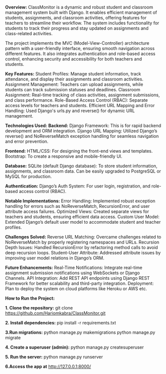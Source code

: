 **Overview:**
ClassMonitor is a dynamic and robust student and classroom management system built with Django. It enables efficient management of students, assignments, and classroom activities, offering features for teachers to streamline their workflow. The system includes functionality for students to track their progress and stay updated on assignments and class-related activities.

The project implements the MVC (Model-View-Controller) architecture pattern with a user-friendly interface, ensuring smooth navigation across different features. It also integrates authentication and role-based access control, enhancing security and accessibility for both teachers and students.

**Key Features:**
Student Profiles: Manage student information, track attendance, and display their assignments and classroom activities.
Assignment Management: Teachers can upload assignments, while students can track submission statuses and deadlines.
Classroom Assignment: Real-time tracking of class activities, assignment submissions, and class performance.
Role-Based Access Control (RBAC): Separate access levels for teachers and students.
Efficient URL Mapping and Error Handling: Used Django's urls.py and reverse() for dynamic URL management.

**Technologies Used:**
**Backend:**
Django Framework: This is for rapid backend development and ORM integration.
Django URL Mapping: Utilized Django’s reverse() and NoReverseMatch exception handling for seamless navigation and error prevention.

**Frontend:**
HTML/CSS: For designing the front-end views and templates.
Bootstrap: To create a responsive and mobile-friendly UI.

**Database:**
SQLite (default Django database): To store student information, assignments, and classroom data. Can be easily upgraded to PostgreSQL or MySQL for production.

**Authentication:**
Django’s Auth System: For user login, registration, and role-based access control (RBAC).

**Notable Implementations:**
Error Handling: Implemented robust exception handling for errors such as NoReverseMatch, RecursionError, and user attribute access failures.
Optimized Views: Created separate views for teachers and students, ensuring efficient data access.
Custom User Model: Extended Django’s default user model to accommodate student and teacher profiles.

**Challenges Solved:**
Reverse URL Matching: Overcame challenges related to NoReverseMatch by properly registering namespaces and URLs.
Recursion Depth Issues: Handled RecursionError by refactoring method calls to avoid deep recursion loops.
Student-User Attribute: Addressed attribute issues by improving user model relations in Django’s ORM.

**Future Enhancements:**
Real-Time Notifications: Integrate real-time assignment submission notifications using WebSockets or Django Channels.
API Integration: Add REST API endpoints using Django REST Framework for better scalability and third-party integration.
Deployment: Plan to deploy the system on cloud platforms like Heroku or AWS etc.

**How to Run the Project:**

**1. Clone the repository:**
git clone https://github.com/Hariomkabra/ClassMonitor.git

**2. Install dependencies:**
pip install -r requirements.txt

**3.Run migrations:**
python manage.py makemigrations
python manage.py migrate

**4. Create a superuser (admin):**
python manage.py createsuperuser

**5. Run the server:**
python manage.py runserver

**6.Access the app at** http://127.0.0.1:8000/
